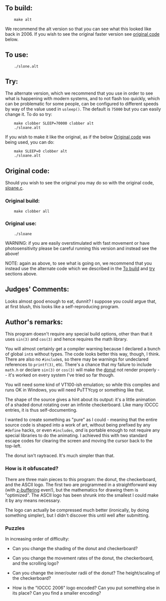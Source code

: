 ## To build:

``` <!---sh-->
    make alt
```

We recommend the alt version so that you can see what this looked like back in 2006.
If you wish to see the original faster version see [original
code](#original-code) below.


## To use:

``` <!---sh-->
    ./slone.alt
```


## Try:

The alternate version, which we recommend that you use in order to see what is
happening with modern systems, and to not flash too quickly, which can be
problematic for some people, can be configured to different speeds by way of the
value used in `usleep()`. The default is `75000` but you can easily change
it. To do so try:

``` <!---sh-->
    make clobber SLEEP=70000 clobber alt
    ./sloane.alt
```

If you wish to make it like the original, as if the below [Original
code](#original-code) was being used, you can do:

``` <!---sh-->
    make SLEEP=0 clobber alt
    ./sloane.alt
```


## Original code:

Should you wish to see the original you may do so with the original code,
[sloane.c](%%REPO_URL%%/2006/sloane/sloane.c).


### Original build:

``` <!---sh-->
    make clobber all
```


### Original use:

``` <!---sh-->
    ./sloane
```

WARNING: if you are easily overstimulated with fast movement or have
photosensitivity please be careful running this version and instead see the
above!

NOTE: again as above, to see what is going on, we recommend that you instead use
the alternate code which we described in the [To build](#to-build) and
[try](#try) sections above.


## Judges' Comments:

Looks almost good enough to eat, dunnit?  I suppose you could argue that,
at first blush, this looks like a self-reproducing program.


## Author's remarks:

This program doesn't require any special build options, other than that it
uses `sin(3)` and `cos(3)` and hence requires the math library.

You will almost certainly get a compiler warning because I declared a bunch
of global `int`s without types.  The code looks better this way, though, I
think.  There are also no `#include`s, so there may be warnings for
undeclared references to `printf(3)`, etc.  There's a chance that my failure to
include `math.h` or declare `sin(3)` or `cos(3)` will make the
[donut](https://en.wikipedia.org/wiki/Doughnut) not render
properly -- it's worked on every system I've tried so far though.

You will need some kind of VT100-ish emulation; so while this compiles and
runs OK in Windows, you will need PuTTYcyg or something like that.

The shape of the source gives a hint about its output: it's a little
animation of a shaded donut rotating over an infinite checkerboard.  Like
many IOCCC entries, it is thus self-documenting.

I wanted to create something as "pure" as I could - meaning that the entire
source code is shaped into a work of art, without being prefixed by any
`#define` hacks, or even `#includes`, _and_ is portable enough to not require
any special libraries to do the animating.  I achieved this with two standard
escape codes for clearing the screen and moving the cursor back to the top-left.

The donut isn't raytraced.  It's much simpler than that.


### How is it obfuscated?

There are three main pieces to this program: the donut, the checkerboard, and
the ASCII logo.  The first two are programmed in a straightforward way (with
[z-buffering](https://en.wikipedia.org/wiki/Z-buffering) even!), but the
mathematics for drawing them is "optimized".  The ASCII logo has been shrunk
into the smallest I could make it by any means necessary.

The logo can actually be compressed much better (ironically, by doing
something simpler), but I didn't discover this until well after submitting.


### Puzzles

In increasing order of difficulty:

 - Can you change the shading of the donut and checkerboard?

 - Can you change the movement rates of the donut, the checkerboard, and
   the scrolling logo?

 - Can you change the inner/outer radii of the donut?  The height/scaling
   of the checkerboard?

 - How is the "IOCCC 2006" logo encoded?  Can you put something else in its
   place?  Can you find a smaller encoding?


<!--

    Copyright © 1984-2024 by Landon Curt Noll. All Rights Reserved.

    You are free to share and adapt this file under the terms of this license:

        Creative Commons Attribution-ShareAlike 4.0 International (CC BY-SA 4.0)

    For more information, see:

        https://creativecommons.org/licenses/by-sa/4.0/

-->
